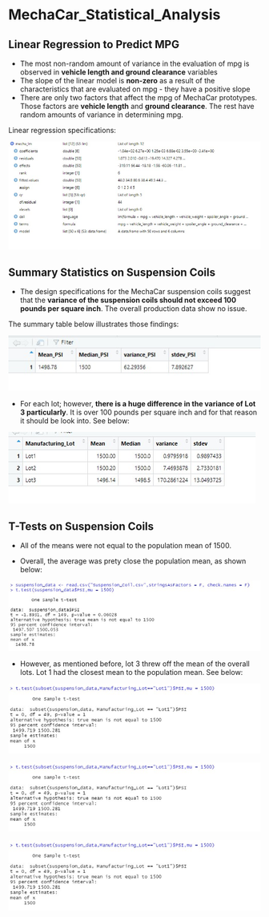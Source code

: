 # MechaCar_Statistical_Analysis


## Linear Regression to Predict MPG
- The most non-random amount of variance in the evaluation of mpg is observed in **vehicle length and ground clearance** variables     
- The slope of the linear model is **non-zero** as a result of the characteristics that are evaluated on mpg - they have a positive slope
- There are only two factors that affect the mpg of MechaCar prototypes. Those factors are **vehicle length** and **ground clearance**. The rest have random amounts of variance in determining mpg.

Linear regression specifications:

![](Linear%20Regression%20Deliverable%201.jpg)

## Summary Statistics on Suspension Coils

- The design specifications for the MechaCar suspension coils suggest that the **variance of the suspension coils should not exceed 100 pounds per square inch**. The overall production data show no issue. 
    
The summary table below illustrates those findings:

![](total_summary%20Deliv%202.jpg)
   

- For each lot; however, **there is a huge difference in the variance of Lot 3 particularly**. It is over 100 pounds per square inch and for that reason it should be look into. See below:

![](https://github.com/Aggie01/MechaCar_Statistical_Analysis-/blob/main/lot_summary.jpg)
    

## T-Tests on Suspension Coils

- All of the means were not equal to the population mean of 1500.

- Overall, the average was prety close the population mean, as shown below:

![](Deliv%203%20step1.jpg)

  - However, as mentioned before, lot 3 threw off the mean of the overall lots. Lot 1 had the closest mean to the population mean. See below:

![](Deliv3%20step2%20Lot1.jpg)

![](Deliv3%20step2%20Lot1.jpg)

![](Deliv3%20step2%20Lot1.jpg)
  
  

